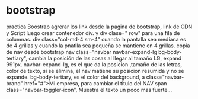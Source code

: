 # bootstrap
practica Boostrap
agrerar los link desde la pagina de bootstrap, link de CDN y Script
luego crear contenedor div.
y div clase=" row" para una fila de columnas.
div class="col-md-4 sm-4" cuando la pantalla sea mediana es de 4 grillas y cuando la pnatlla sea pequeña se mantiene en 4 grillas.
copia de nav desde bootstrap
nav class="navbar navbar-expand-lg bg-body-tertiary", cambia la posición de las cosas al llegar al tamaño LG, expand 991px.
 navbar-expand-lg, es el que da la posicion ,tamaño de las letras, color de texto, si se elimina, el nav matiene su posicion resumida y no se expande.
bg-body-tertiary, es el color del background, 
a class="navbar-brand" href="#">Mi empresa, para cambiar el titulo del NAV
span class="navbar-toggler-icon", Muestra el texto un poco mas fuerte...